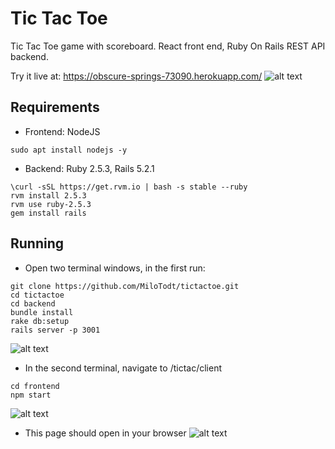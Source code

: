 # Tic Tac Toe

Tic Tac Toe game with scoreboard. 
React front end, Ruby On Rails REST API backend.

Try it live at: https://obscure-springs-73090.herokuapp.com/
![alt text](https://i.imgur.com/ymupNbC.png "Website")

## Requirements

* Frontend: NodeJS
```
sudo apt install nodejs -y
```

* Backend: Ruby 2.5.3, Rails 5.2.1

```
\curl -sSL https://get.rvm.io | bash -s stable --ruby
rvm install 2.5.3
rvm use ruby-2.5.3
gem install rails
```

## Running
* Open two terminal windows, in the first run:
```
git clone https://github.com/MiloTodt/tictactoe.git
cd tictactoe
cd backend
bundle install
rake db:setup
rails server -p 3001
```
![alt text](https://i.imgur.com/gSktGvX.png "Back")

* In the second terminal, navigate to /tictac/client
```
cd frontend
npm start
```
![alt text](https://i.imgur.com/Y3v6UwB.png "Front")

* This page should open in your browser
![alt text](https://i.imgur.com/ymupNbC.png "Website")
